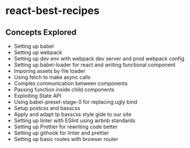 # react-best-recipes

## Concepts Explored

* Setting up babel
* Setting up webpack
* Setting up dev env with webpack dev server and prod webpack config 
* Setting up babel-loader for react and writing functional component
* Imporing assets by file loader
* Using fetch to make async calls
* Complex communication between components
* Passing function inside child components
* Exploiting State API
* Using babel-preset-stage-0 for replacing ugly bind
* Setup postcss and basscss
* Apply and adapt tp basscss style gide to our site
* Setting up linter with ESlint using airbnb standards
* Setting up Prettier for rewriting code better
* Setting up githook for linter and prettier
* Setting up basic routes with browser router

